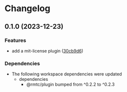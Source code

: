 # Changelog

## 0.1.0 (2023-12-23)


### Features

* add a mit-license plugin ([30cb9d6](https://github.com/rowanmanning/toolchain/commit/30cb9d6788caba6aa7a1a44ba40173e4f0b56a67))


### Dependencies

* The following workspace dependencies were updated
  * dependencies
    * @rmtc/plugin bumped from ^0.2.2 to ^0.2.3
